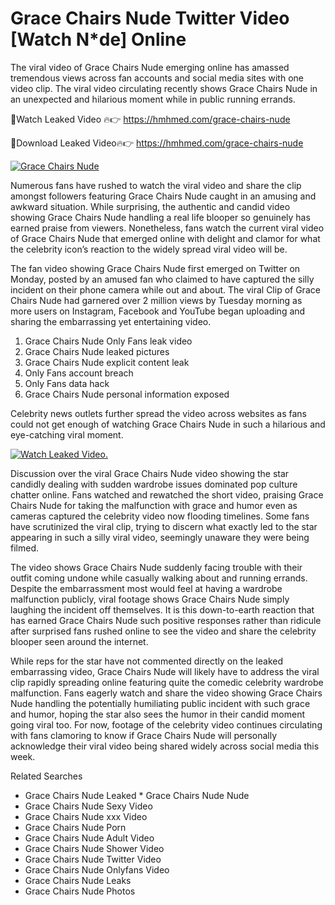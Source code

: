 ﻿# Grace Chairs Nude Twitter Video [Watch N*de] Online

The viral video of ﻿Grace Chairs Nude emerging online has amassed tremendous views across fan accounts and social media sites with one video clip. The viral video circulating recently shows ﻿Grace Chairs Nude in an unexpected and hilarious moment while in public running errands. 

🔴Watch Leaked Video 🔥👉  https://hmhmed.com/grace-chairs-nude 

🔴Download Leaked Video🔥👉  https://hmhmed.com/grace-chairs-nude 

[![Grace Chairs Nude](https://i.imgur.com/dJHk4Zq.gif)](https://hmhmed.com/grace-chairs-nude)

Numerous fans have rushed to watch the viral video and share the clip amongst followers featuring ﻿Grace Chairs Nude caught in an amusing and awkward situation. While surprising, the authentic and candid video showing ﻿Grace Chairs Nude handling a real life blooper so genuinely has earned praise from viewers. Nonetheless, fans watch the current viral video of ﻿Grace Chairs Nude that emerged online with delight and clamor for what the celebrity icon’s reaction to the widely spread viral video will be.

The fan video showing ﻿Grace Chairs Nude first emerged on Twitter on Monday, posted by an amused fan who claimed to have captured the silly incident on their phone camera while out and about. The viral Clip of ﻿Grace Chairs Nude had garnered over 2 million views by Tuesday morning as more users on Instagram, Facebook and YouTube began uploading and sharing the embarrassing yet entertaining video. 

1. ﻿Grace Chairs Nude Only Fans leak video
2. ﻿Grace Chairs Nude leaked pictures
3. ﻿Grace Chairs Nude explicit content leak
4. Only Fans account breach
5. Only Fans data hack
6. ﻿Grace Chairs Nude personal information exposed

Celebrity news outlets further spread the video across websites as fans could not get enough of watching ﻿Grace Chairs Nude in such a hilarious and eye-catching viral moment. 

[![Watch Leaked Video.](https://miro.medium.com/v2/resize:fit:828/format:webp/1*cilzJN44JGOrTw9NJCrNHA.gif "Watch Leaked Video")](https://hmhmed.com/grace-chairs-nude)

Discussion over the viral ﻿Grace Chairs Nude video showing the star candidly dealing with sudden wardrobe issues dominated pop culture chatter online. Fans watched and rewatched the short video, praising ﻿Grace Chairs Nude for taking the malfunction with grace and humor even as cameras captured the celebrity video now flooding timelines. Some fans have scrutinized the viral clip, trying to discern what exactly led to the star appearing in such a silly viral video, seemingly unaware they were being filmed.

The video shows ﻿Grace Chairs Nude suddenly facing trouble with their outfit coming undone while casually walking about and running errands. Despite the embarrassment most would feel at having a wardrobe malfunction publicly, viral footage shows ﻿Grace Chairs Nude simply laughing the incident off themselves. It is this down-to-earth reaction that has earned ﻿Grace Chairs Nude such positive responses rather than ridicule after surprised fans rushed online to see the video and share the celebrity blooper seen around the internet.  

While reps for the star have not commented directly on the leaked embarrassing video, ﻿Grace Chairs Nude will likely have to address the viral clip rapidly spreading online featuring quite the comedic celebrity wardrobe malfunction. Fans eagerly watch and share the video showing ﻿Grace Chairs Nude handling the potentially humiliating public incident with such grace and humor, hoping the star also sees the humor in their candid moment going viral too. For now, footage of the celebrity video continues circulating with fans clamoring to know if ﻿Grace Chairs Nude will personally acknowledge their viral video being shared widely across social media this week.

Related Searches
* ﻿Grace Chairs Nude Leaked
﻿* Grace Chairs Nude Nude
* ﻿Grace Chairs Nude Sexy Video
* ﻿Grace Chairs Nude xxx Video
* ﻿Grace Chairs Nude Porn
* ﻿Grace Chairs Nude Adult Video
* ﻿Grace Chairs Nude Shower Video
* ﻿Grace Chairs Nude Twitter Video
* ﻿Grace Chairs Nude Onlyfans Video
* ﻿Grace Chairs Nude Leaks
* ﻿Grace Chairs Nude Photos